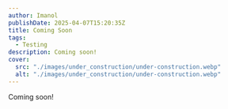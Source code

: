 ```yaml
---
author: Imanol
publishDate: 2025-04-07T15:20:35Z
title: Coming Soon
tags:
  - Testing
description: Coming soon!
cover:
  src: "./images/under_construction/under-construction.webp"
  alt: "./images/under_construction/under-construction.webp"
---
```


Coming soon!
